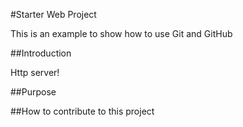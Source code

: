 #Starter Web Project

This is an example to show how to use Git and GitHub

##Introduction

Http server!

##Purpose

##How to contribute to this project